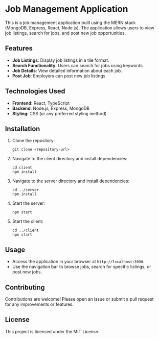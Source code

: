 # Job Management Application

This is a job management application built using the MERN stack (MongoDB, Express, React, Node.js). The application allows users to view job listings, search for jobs, and post new job opportunities.

## Features

- **Job Listings**: Display job listings in a tile format.
- **Search Functionality**: Users can search for jobs using keywords.
- **Job Details**: View detailed information about each job.
- **Post Job**: Employers can post new job listings.

## Technologies Used

- **Frontend**: React, TypeScript
- **Backend**: Node.js, Express, MongoDB
- **Styling**: CSS (or any preferred styling method)

## Installation

1. Clone the repository:
   ```
   git clone <repository-url>
   ```

2. Navigate to the client directory and install dependencies:
   ```
   cd client
   npm install
   ```

3. Navigate to the server directory and install dependencies:
   ```
   cd ../server
   npm install
   ```

4. Start the server:
   ```
   npm start
   ```

5. Start the client:
   ```
   cd ../client
   npm start
   ```

## Usage

- Access the application in your browser at `http://localhost:3000`.
- Use the navigation bar to browse jobs, search for specific listings, or post new jobs.

## Contributing

Contributions are welcome! Please open an issue or submit a pull request for any improvements or features.

## License

This project is licensed under the MIT License.